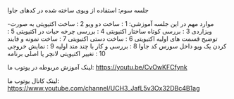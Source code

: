 
جلسه سوم:
    استفاده از ویوی ساخته شده در کدهای جاوا

-موارد مهم در این جلسه آموزشی:
1 : ساخت دو ویو 
2 : ساخت اکتیویتی به صورت ویزاردی
3 : بررسی کوتاه ساختار اکتیویتی
4 : بررسی چرخه حیات در اکتیویتی
5 : توضیح قسمت های اولیه اکتیویتی
6 : ساخت دستی اکتیویتی
7 : ساخت نمونه و فایند کردن یک ویو داخل سورس کد جاوا
8 : بررسی و کار با چند متد اولیه
9 : نمایش خروجی 
10 : تغییر اکتیویتی لانچر یا اصلی برنامه

لینک آموزش مربوطه در یوتوب ما:
https://youtu.be/CvOwKFCfynk

لینک کانال یوتوب ما:
https://www.youtube.com/channel/UCH3_JafL5v3Ox32DBc4B1ag
